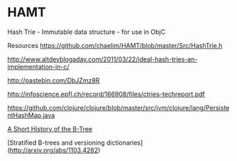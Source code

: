 HAMT
====

Hash Trie - Immutable data structure - for use in ObjC


Resources
https://github.com/chaelim/HAMT/blob/master/Src/HashTrie.h

http://www.altdevblogaday.com/2011/03/22/ideal-hash-tries-an-implementation-in-c/

http://pastebin.com/DbJZmz8R

http://infoscience.epfl.ch/record/166908/files/ctries-techreport.pdf

https://github.com/clojure/clojure/blob/master/src/jvm/clojure/lang/PersistentHashMap.java

[A Short History of the B-Tree](http://www.perforce.com/blog/110928/short-history-btree)

[Stratified B-trees and versioning dictionaries] (http://arxiv.org/abs/1103.4282)
